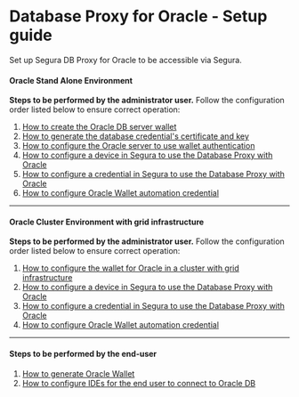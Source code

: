 # Database Proxy for Oracle - Setup guide

Set up Segura DB Proxy for Oracle to be accessible via Segura.

#### Oracle Stand Alone Environment 
**Steps to be performed by the administrator user.**
Follow the configuration order listed below to ensure correct operation:

1. [How to create the Oracle DB server wallet](/v4/docs/pam-session-how-to-create-the-oracle-db-server-wallet)
2. [How to generate the database credential's certificate and key](/v4/docs/pam-session-how-to-generate-the-database-credentials-certificate-and-key)
3. [How to configure the Oracle server to use wallet authentication](/v4/docs/pam-session-how-to-configure-the-oracle-server-to-use-wallet-authentication)
4. [How to configure a device in Segura to use the Database Proxy with Oracle](/v4/docs/pam-session-how-to-configure-a-device-in-Segura-to-use-the-database-proxy-with-oracle)
5. [How to configure a credential in Segura to use the Database Proxy with Oracle](/v4/docs/pam-session-how-to-configure-a-credential-in-Segura-to-use-the-database-proxy-with-oracle)
6. [How to configure Oracle Wallet automation credential](/v4/docs/pam-sessions-how-to-configure-oracle-wallet-automation-credential)

---
#### Oracle Cluster Environment with grid infrastructure
**Steps to be performed by the administrator user.**
Follow the configuration order listed below to ensure correct operation:


1. [How to configure the wallet for Oracle in a cluster with grid infrastructure](/v4/docs/pam-session-how-to-configure-the-wallet-for-oracle-in-a-cluster-with-grid-infrastructure)
2. [How to configure a device in Segura to use the Database Proxy with Oracle](/v4/docs/pam-session-how-to-configure-a-device-in-Segura-to-use-the-database-proxy-with-oracle-cluster)
3. [How to configure a credential in Segura to use the Database Proxy with Oracle](/v4/docs/pam-session-how-to-configure-a-credential-in-Segura-to-use-the-database-proxy-with-oracle-cluster)
4. [How to configure Oracle Wallet automation credential](/v4/docs/pam-sessions-how-to-configure-oracle-wallet-automation-credential-cluster)

---
#### Steps to be performed by the end-user

1. [How to generate Oracle Wallet](/v4/docs/pam-sessions-how-to-generate-oracle-wallet)
2. [How to configure IDEs for the end user to connect to Oracle DB](/v4/docs/pam-session-how-to-configure-ides-for-the-end-user-to-connect-to-oracle-db)